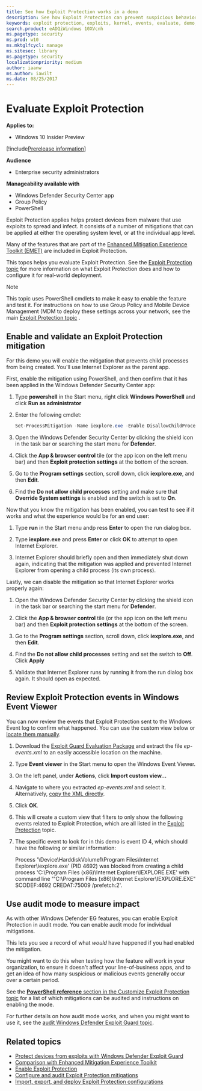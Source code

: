 ```yaml
---
title: See how Exploit Protection works in a demo
description: See how Exploit Protection can prevent suspicious behaviors from occurring on specific apps.
keywords: exploit protection, exploits, kernel, events, evaluate, demo, try, mitigiation
search.product: eADQiWindows 10XVcnh
ms.pagetype: security
ms.prod: w10
ms.mktglfcycl: manage
ms.sitesec: library
ms.pagetype: security
localizationpriority: medium
author: iaanw
ms.author: iawilt
ms.date: 08/25/2017
---
```




# Evaluate Exploit Protection

**Applies to:**

- Windows 10 Insider Preview

[!include[Prerelease information](prerelease.md)]

**Audience**

- Enterprise security administrators


**Manageability available with**

- Windows Defender Security Center app
- Group Policy
- PowerShell


Exploit Protection applies helps protect devices from malware that use exploits to spread and infect. It consists of a number of mitigations that can be applied at either the operating system level, or at the individual app level.

Many of the features that are part of the [Enhanced Mitigation Experience Toolkit (EMET)](https://technet.microsoft.com/en-us/security/jj653751) are included in Exploit Protection. 

This topcs helps you evaluate Exploit Protection. See the [Exploit Protection topic](exploit-protection-exploit-guard.md) for more information on what Exploit Protection does and how to configure it for real-world deployment.

>[!NOTE]
>This topic uses PowerShell cmdlets to make it easy to enable the feature and test it. 
>For instructions on how to use Group Policy and Mobile Device Management (MDM to deploy these settings across your network, see the main [Exploit Protection topic](exploit-protection-exploit-guard.md) .


## Enable and validate an Exploit Protection mitigation

For this demo you will enable the mitigation that prevents child processes from being created. You'll use Internet Explorer as the parent app.

First, enable the mitigation using PowerShell, and then confirm that it has been applied in the Windows Defender Security Center app:

1. Type **powershell** in the Start menu, right click **Windows PowerShell** and click **Run as administrator**

2. Enter the following cmdlet:

    ```PowerShell
    Set-ProcessMitigation -Name iexplore.exe -Enable DisallowChildProcessCreation
    ```

1. Open the Windows Defender Security Center by clicking the shield icon in the task bar or searching the start menu for **Defender**.

2. Click the **App & browser control** tile (or the app icon on the left menu bar) and then **Exploit protection settings** at the bottom of the screen.

3.	Go to the **Program settings** section, scroll down, click **iexplore.exe**, and then **Edit**.

4. Find the **Do not allow child processes** setting and make sure that **Override System settings** is enabled and the switch is set to **On**.

Now that you know the mitigation has been enabled, you can test to see if it works and what the experience would be for an end user:

1. Type **run** in the Start menu andp ress **Enter** to open the run dialog box.

2. Type **iexplore.exe** and press **Enter** or click **OK** to attempt to open Internet Explorer.

3. Internet Explorer should briefly open and then immediately shut down again, indicating that the mitigation was applied and prevented Internet Explorer from opening a child process (its own process).

Lastly, we can disable the mitigation so that Internet Explorer works properly again:

1. Open the Windows Defender Security Center by clicking the shield icon in the task bar or searching the start menu for **Defender**.

2. Click the **App & browser control** tile (or the app icon on the left menu bar) and then **Exploit protection settings** at the bottom of the screen.

3.	Go to the **Program settings** section, scroll down, click **iexplore.exe**, and then **Edit**.

4. Find the **Do not allow child processes** setting and set the switch to **Off**. Click **Apply**

5. Validate that Internet Explorer runs by running it from the run dialog box again. It should open as expected.


## Review Exploit Protection events in Windows Event Viewer

You can now review the events that Exploit Protection sent to the Windows Event log to confirm what happened. You can use the custom view below or [locate them manually](event-views-exploit-guard.md#list-of-all-windows-defender-exploit-guard-events).

1. Download the [Exploit Guard Evaluation Package](https://aka.ms/mp7z2w) and extract the file *ep-events.xml* to an easily accessible location on the machine.

2. Type **Event viewer** in the Start menu to open the Windows Event Viewer.

3. On the left panel, under **Actions**, click **Import custom view...**

4. Navigate to where you extracted *ep-events.xml* and select it. Alternatively, [copy the XML directly](event-views-exploit-guard.md).

4. Click **OK**.

5. This will create a custom view that filters to only show the following events related to Exploit Protection, which are all listed in the [Exploit Protection](exploit-protection-exploit-guard.md) topic.

6. The specific event to look for in this demo is event ID 4, which should have the following or similar information:

    Process '\Device\HarddiskVolume1\Program Files\Internet Explorer\iexplore.exe' (PID 4692) was blocked from creating a child process 'C:\Program Files (x86)\Internet Explorer\IEXPLORE.EXE' with command line '"C:\Program Files (x86)\Internet Explorer\IEXPLORE.EXE" SCODEF:4692 CREDAT:75009 /prefetch:2'. 


## Use audit mode to measure impact

As with other Windows Defender EG features, you can enable Exploit Protection in audit mode. You can enable audit mode for individual mitigations.

This lets you see a record of what *would* have happened if you had enabled the mitigation.

You might want to do this when testing how the feature will work in your organization, to ensure it doesn't affect your line-of-business apps, and to get an idea of how many suspicious or malicious events generally occur over a certain period.

See the [**PowerShell reference** section in the Customize Exploit Protection topic](customize-exploit-protection.md#powershell-reference) for a list of which mitigations can be audited and instructions on enabling the mode.

For further details on how audit mode works, and when you might want to use it, see the [audit Windows Defender Exploit Guard topic](audit-windows-defender-exploit-guard.md).



## Related topics
- [Protect devices from exploits with Windows Defender Exploit Guard](exploit-protection-exploit-guard.md)
- [Comparison with Enhanced Mitigation Experience Toolkit](emet-exploit-protection-exploit-guard.md)
- [Enable Exploit Protection](enable-exploit-protection.md)
- [Configure and audit Exploit Protection mitigations](customize-exploit-protection.md)
- [Import, export, and deploy Exploit Protection configurations](import-export-exploit-protection-emet-xml.md)